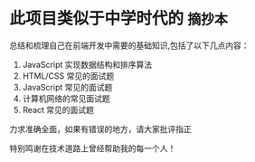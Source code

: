 # 此项目类似于中学时代的 `摘抄本` 

总结和梳理自己在前端开发中需要的基础知识,包括了以下几点内容：

1. JavaScript 实现数据结构和排序算法
2. HTML/CSS 常见的面试题
3. JavaScript 常见的面试题
4. 计算机网络的常见面试题
5. React 常见的面试题

力求准确全面，如果有错误的地方，请大家批评指正

特别鸣谢在技术道路上曾经帮助我的每一个人！


